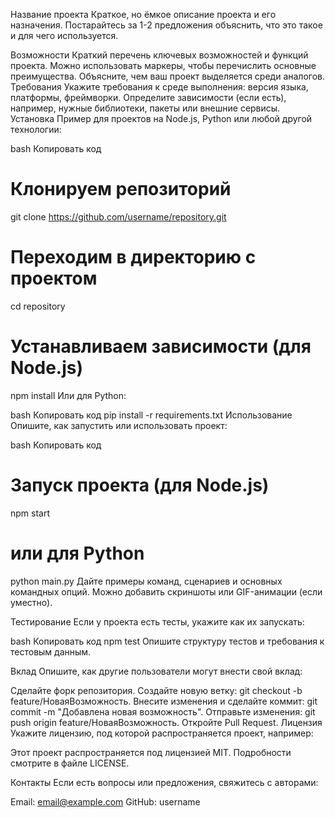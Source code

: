 Название проекта
Краткое, но ёмкое описание проекта и его назначения. Постарайтесь за 1-2 предложения объяснить, что это такое и для чего используется.

Возможности
Краткий перечень ключевых возможностей и функций проекта.
Можно использовать маркеры, чтобы перечислить основные преимущества.
Объясните, чем ваш проект выделяется среди аналогов.
Требования
Укажите требования к среде выполнения: версия языка, платформы, фреймворки.
Определите зависимости (если есть), например, нужные библиотеки, пакеты или внешние сервисы.
Установка
Пример для проектов на Node.js, Python или любой другой технологии:

bash
Копировать код
# Клонируем репозиторий
git clone https://github.com/username/repository.git

# Переходим в директорию с проектом
cd repository

# Устанавливаем зависимости (для Node.js)
npm install
Или для Python:

bash
Копировать код
pip install -r requirements.txt
Использование
Опишите, как запустить или использовать проект:

bash
Копировать код
# Запуск проекта (для Node.js)
npm start

# или для Python
python main.py
Дайте примеры команд, сценариев и основных командных опций. Можно добавить скриншоты или GIF-анимации (если уместно).

Тестирование
Если у проекта есть тесты, укажите как их запускать:

bash
Копировать код
npm test
Опишите структуру тестов и требования к тестовым данным.

Вклад
Опишите, как другие пользователи могут внести свой вклад:

Сделайте форк репозитория.
Создайте новую ветку: git checkout -b feature/НоваяВозможность.
Внесите изменения и сделайте коммит: git commit -m "Добавлена новая возможность".
Отправьте изменения: git push origin feature/НоваяВозможность.
Откройте Pull Request.
Лицензия
Укажите лицензию, под которой распространяется проект, например:

Этот проект распространяется под лицензией MIT. Подробности смотрите в файле LICENSE.

Контакты
Если есть вопросы или предложения, свяжитесь с авторами:

Email: email@example.com
GitHub: username